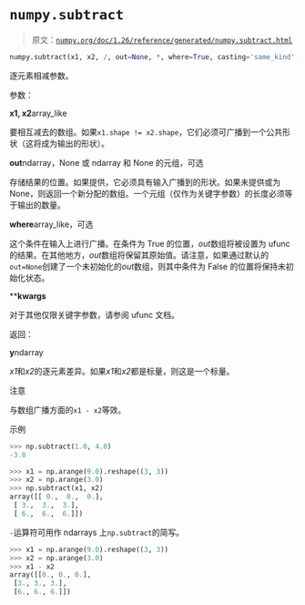 # `numpy.subtract`

> 原文：[`numpy.org/doc/1.26/reference/generated/numpy.subtract.html`](https://numpy.org/doc/1.26/reference/generated/numpy.subtract.html)

```py
numpy.subtract(x1, x2, /, out=None, *, where=True, casting='same_kind', order='K', dtype=None, subok=True[, signature, extobj]) = <ufunc 'subtract'>
```

逐元素相减参数。

参数：

**x1, x2**array_like

要相互减去的数组。如果`x1.shape != x2.shape`，它们必须可广播到一个公共形状（这将成为输出的形状）。

**out**ndarray，None 或 ndarray 和 None 的元组，可选

存储结果的位置。如果提供，它必须具有输入广播到的形状。如果未提供或为 None，则返回一个新分配的数组。一个元组（仅作为关键字参数）的长度必须等于输出的数量。

**where**array_like，可选

这个条件在输入上进行广播。在条件为 True 的位置，*out*数组将被设置为 ufunc 的结果。在其他地方，*out*数组将保留其原始值。请注意，如果通过默认的`out=None`创建了一个未初始化的*out*数组，则其中条件为 False 的位置将保持未初始化状态。

****kwargs**

对于其他仅限关键字参数，请参阅 ufunc 文档。

返回：

**y**ndarray

*x1*和*x2*的逐元素差异。如果*x1*和*x2*都是标量，则这是一个标量。

注意

与数组广播方面的`x1 - x2`等效。

示例

```py
>>> np.subtract(1.0, 4.0)
-3.0 
```

```py
>>> x1 = np.arange(9.0).reshape((3, 3))
>>> x2 = np.arange(3.0)
>>> np.subtract(x1, x2)
array([[ 0.,  0.,  0.],
 [ 3.,  3.,  3.],
 [ 6.,  6.,  6.]]) 
```

`-`运算符可用作 ndarrays 上`np.subtract`的简写。

```py
>>> x1 = np.arange(9.0).reshape((3, 3))
>>> x2 = np.arange(3.0)
>>> x1 - x2
array([[0., 0., 0.],
 [3., 3., 3.],
 [6., 6., 6.]]) 
```
